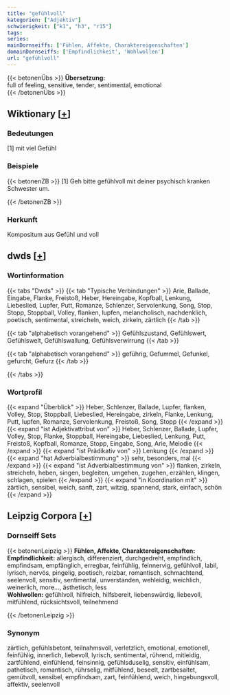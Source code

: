 ```yaml
---
title: "gefühlvoll"
kategorien: ["Adjektiv"]
schwierigkeit: ["k1", "h3", "r15"]
tags:
series:
mainDornseiffs: ['Fühlen, Affekte, Charaktereigenschaften']
domainDornseiffs: ['Empfindlichkeit', 'Wohlwollen']
url: "gefühlvoll"
---
```


{{< betonenÜbs >}}
**Übersetzung:**  
full of feeling, sensitive, tender, sentimental, emotional  
{{< /betonenÜbs >}}

## Wiktionary [[+](https://de.wiktionary.org/wiki/gefühlvoll)]

### Bedeutungen
[1] mit viel Gefühl  

### Beispiele
{{< betonenZB >}}
[1] Geh bitte gefühlvoll mit deiner psychisch kranken Schwester um.  

{{< /betonenZB >}}
### Herkunft
Kompositum aus Gefühl und voll  



## dwds [[+](https://www.dwds.de/wb/gefühlvoll)]

### Wortinformation
{{< tabs "Dwds" >}}
{{< tab "Typische Verbindungen" >}}
Arie, Ballade, Eingabe, Flanke, Freistoß, Heber, Hereingabe, Kopfball, Lenkung, Liebeslied, Lupfer, Putt, Romanze, Schlenzer, Servolenkung, Song, Stop, Stopp, Stoppball, Volley, flanken, lupfen, melancholisch, nachdenklich, poetisch, sentimental, streicheln, weich, zirkeln, zärtlich
{{< /tab >}}

{{< tab "alphabetisch vorangehend" >}}
Gefühlszustand, Gefühlswert, Gefühlswelt, Gefühlswallung, Gefühlsverwirrung
{{< /tab >}}

{{< tab "alphabetisch vorangehend" >}}
geführig, Gefummel, Gefunkel, gefurcht, Gefurz
{{< /tab >}}

{{< /tabs >}}

### Wortprofil
{{< expand "Überblick" >}} Heber, Schlenzer, Ballade, Lupfer, flanken, Volley, Stop, Stoppball, Liebeslied, Hereingabe, zirkeln, Flanke, Lenkung, Putt, lupfen, Romanze, Servolenkung, Freistoß, Song, Stopp {{< /expand >}}
{{< expand "ist Adjektivattribut von" >}} Heber, Schlenzer, Ballade, Lupfer, Volley, Stop, Flanke, Stoppball, Hereingabe, Liebeslied, Lenkung, Putt, Freistoß, Kopfball, Romanze, Stopp, Eingabe, Song, Arie, Melodie {{< /expand >}}
{{< expand "ist Prädikativ von" >}} Lenkung {{< /expand >}}
{{< expand "hat Adverbialbestimmung" >}} sehr, besonders, mal {{< /expand >}}
{{< expand "ist Adverbialbestimmung von" >}} flanken, zirkeln, streicheln, heben, singen, begleiten, umgehen, zugehen, erzählen, klingen, schlagen, spielen {{< /expand >}}
{{< expand "in Koordination mit" >}} zärtlich, sensibel, weich, sanft, zart, witzig, spannend, stark, einfach, schön {{< /expand >}}

## Leipzig Corpora [[+](https://corpora.uni-leipzig.de/en/res?word=gefühlvoll&corpusId=deu_newscrawl-public_2018)]

### Dornseiff Sets
{{< betonenLeipzig >}}
**Fühlen, Affekte, Charaktereigenschaften:**  
**Empfindlichkeit:** allergisch, differenziert, durchgedreht, empfindlich, empfindsam, empfänglich, erregbar, feinfühlig, feinnervig, gefühlvoll, labil, lyrisch, nervös, pingelig, poetisch, reizbar, romantisch, schmachtend, seelenvoll, sensitiv, sentimental, unverstanden, wehleidig, weichlich, weinerlich, more..., ästhetisch, less  
**Wohlwollen:** gefühlvoll, hilfreich, hilfsbereit, liebenswürdig, liebevoll, mitfühlend, rücksichtsvoll, teilnehmend  

{{< /betonenLeipzig >}}

### Synonym
zärtlich, gefühlsbetont, teilnahmsvoll, verletzlich, emotional, emotionell, feinfühlig, innerlich, liebevoll, lyrisch, sentimental, rührend, mitleidig, zartfühlend, einfühlend, feinsinnig, gefühlsduselig, sensitiv, einfühlsam, pathetisch, romantisch, rührselig, mitfühlend, beseelt, zartbesaitet, gemütvoll, sensibel, empfindsam, zart, feinfühlend, weich, hingebungsvoll, affektiv, seelenvoll

